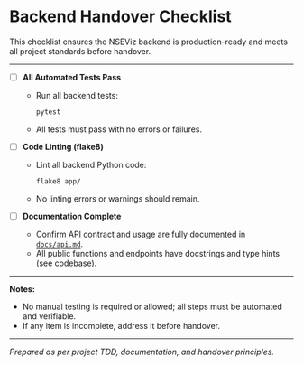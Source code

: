 # Backend Handover Checklist

This checklist ensures the NSEViz backend is production-ready and meets all project standards before handover.

---

- [ ] **All Automated Tests Pass**
  - Run all backend tests:
    ```sh
    pytest
    ```
  - All tests must pass with no errors or failures.

- [ ] **Code Linting (flake8)**
  - Lint all backend Python code:
    ```sh
    flake8 app/
    ```
  - No linting errors or warnings should remain.

- [ ] **Documentation Complete**
  - Confirm API contract and usage are fully documented in [`docs/api.md`](./api.md).
  - All public functions and endpoints have docstrings and type hints (see codebase).

---

**Notes:**
- No manual testing is required or allowed; all steps must be automated and verifiable.
- If any item is incomplete, address it before handover.

---

*Prepared as per project TDD, documentation, and handover principles.*

